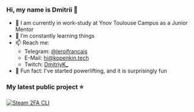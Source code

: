 ### Hi, my name is Dmitrii 👋

- 🏥 I am currently in work-study at Ynov Toulouse Campus as a Junior Mentor
- 🌱 I’m constantly learning things
- 📫 Reach me:
  - Telegram: [@leroifrancais](https://t.me/leroifrancais)
  - E-Mail: [hi@kopenkin.tech](mailto:hi@kopenkin.tech)
  - Twitch: [DmitriyK_](https://twitch.tv/dmitriyk_)
- 💪 Fun fact: I've started powerlifting, and it is surprisingly fun
### My latest public project ⭐
[![Steam 2FA CLI](https://github-readme-stats.vercel.app/api/pin/?show_owner=true&username=kopenkinda&repo=steam-2fa-cli&title_color=2d77dc&icon_color=2d77dc&text_color=8b949e&bg_color=00000000)](https://github.com/kopenkinda/steam-2fa-cli)
